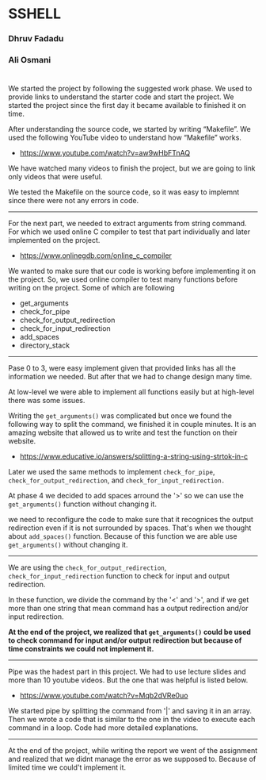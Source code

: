 # SSHELL

### Dhruv Fadadu

### Ali Osmani

#

We started the project by following the suggested work phase. We used to provide links to understand the starter code and start the project. We started the project since the first day it became available to finished it on time.

After understanding the source code, we started by writing “Makefile”. We used the following YouTube video to understand how “Makefile” works.

- https://www.youtube.com/watch?v=aw9wHbFTnAQ

We have watched many videos to finish the project, but we are going to link only videos that were useful.

We tested the Makefile on the source code, so it was easy to implemnt since there were not any errors in code.

---

For the next part, we needed to extract arguments from string command. For which we used online C compiler to test that part individually and later implemented on the project.

- <https://www.onlinegdb.com/online_c_compiler>

We wanted to make sure that our code is working before implementing it on the project. So, we used online compiler to test many functions before writing on the project. Some of which are following

- get_arguments
- check_for_pipe
- check_for_output_redirection
- check_for_input_redirection
- add_spaces
- directory_stack

---

Pase 0 to 3, were easy implement given that provided links has all the information we needed. But after that we had to change design many time.

At low-level we were able to implement all functions easily but at high-level there was some issues.

Writing the `get_arguments()` was complicated but once we found the following way to split the command, we finished it in couple minutes. It is an amazing website that allowed us to write and test the function on their website.

- <https://www.educative.io/answers/splitting-a-string-using-strtok-in-c>

Later we used the same methods to implement `check_for_pipe`, `check_for_output_redirection`, and `check_for_input_redirection.`

At phase 4 we decided to add spaces arround the '>' so we can use the `get_arguments()` function without changing it.

we need to reconfigure the code to make sure that it recognices the output redirection even if it is not surrounded by spaces. That's when we thought about `add_spaces()` function. Because of this function we are able use `get_arguments()` without changing it.

---

We are using the `check_for_output_redirection`, `check_for_input_redirection` function to check for input and output redirection.

In these function, we divide the command by the '<' and '>', and if we get more than one string that mean command has a output redirection and/or input redirection.

**At the end of the project, we realized that `get_arguments()` could be used to check command for input and/or output redirection but because of time constraints we could not implement it.**

---

Pipe was the hadest part in this project. We had to use lecture slides and more than 10 youtube videos. But the one that was helpful is listed below.

- <https://www.youtube.com/watch?v=Mqb2dVRe0uo>

We started pipe by splitting the command from '|' and saving it in an array. Then we wrote a code that is similar to the one in the video to execute each command in a loop. Code had more detailed explanations.

---

At the end of the project, while writing the report we went of the assignment and realized that we didnt manage the error as we supposed to. Because of limited time we could't implement it.
